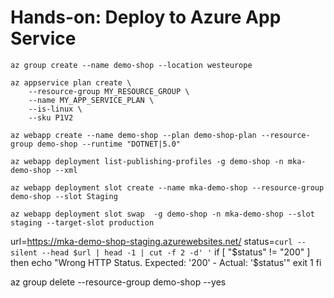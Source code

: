 # Hands-on: Deploy to Azure App Service

```
az group create --name demo-shop --location westeurope
```

```
az appservice plan create \
    --resource-group MY_RESOURCE_GROUP \
    --name MY_APP_SERVICE_PLAN \
    --is-linux \
    --sku P1V2
```

```
az webapp create --name demo-shop --plan demo-shop-plan --resource-group demo-shop --runtime "DOTNET|5.0"
```

```
az webapp deployment list-publishing-profiles -g demo-shop -n mka-demo-shop --xml
```

```
az webapp deployment slot create --name mka-demo-shop --resource-group demo-shop --slot Staging
````

```
az webapp deployment slot swap  -g demo-shop -n mka-demo-shop --slot staging --target-slot production
```

url=https://mka-demo-shop-staging.azurewebsites.net/
status=`curl --silent --head $url | head -1 | cut -f 2 -d' '`
if [ "$status" != "200" ]
then
    echo "Wrong HTTP Status. Expected: '200' - Actual: '$status'"
    exit 1
fi

az group delete --resource-group demo-shop --yes